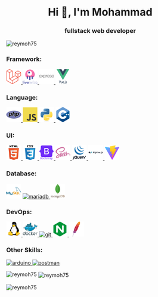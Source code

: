 <h1 align="center">Hi 👋, I'm Mohammad</h1>
<h3 align="center">fullstack web developer</h3>

<p align="left"> <img src="https://komarev.com/ghpvc/?username=reymoh75&label=Profile%20views&color=0e75b6&style=flat" alt="reymoh75" /> </p>

<h3>Framework:</h3>
<p align="left">
<a href="https://laravel.com/" target="_blank" rel="noreferrer"> <img src="https://raw.githubusercontent.com/devicons/devicon/master/icons/laravel/laravel-original.svg" alt="laravel" width="40" height="40"/> </a> <a href="https://livewire.laravel.com/" target="_blank" rel="noreferrer"> <img src="https://raw.githubusercontent.com/devicons/devicon/master/icons/livewire/livewire-original-wordmark.svg" alt="laravel" width="40" height="40"/> </a> <a href="https://expressjs.com" target="_blank" rel="noreferrer"> <img src="https://raw.githubusercontent.com/devicons/devicon/master/icons/express/express-original-wordmark.svg" alt="express" width="40" height="40"/> </a> <a href="https://vuejs.org/" target="_blank" rel="noreferrer"> <img src="https://raw.githubusercontent.com/devicons/devicon/master/icons/vuejs/vuejs-original-wordmark.svg" alt="vuejs" width="40" height="40"/> </a>
</p>

<h3>Language:</h3>
<p align="left"> 
<a href="https://www.php.net" target="_blank" rel="noreferrer"> <img src="https://raw.githubusercontent.com/devicons/devicon/master/icons/php/php-original.svg" alt="php" width="40" height="40"/> </a> <a href="https://developer.mozilla.org/en-US/docs/Web/JavaScript" target="_blank" rel="noreferrer"> <img src="https://raw.githubusercontent.com/devicons/devicon/master/icons/javascript/javascript-original.svg" alt="javascript" width="40" height="40"/> </a> <a href="https://www.python.org" target="_blank" rel="noreferrer"> <img src="https://raw.githubusercontent.com/devicons/devicon/master/icons/python/python-original.svg" alt="python" width="40" height="40"/> </a> <a href="https://www.w3schools.com/cpp/" target="_blank" rel="noreferrer"> <img src="https://raw.githubusercontent.com/devicons/devicon/master/icons/cplusplus/cplusplus-original.svg" alt="cplusplus" width="40" height="40"/> </a> 
</p>


<h3>UI:</h3>
<p align="left"> 
<a href="https://www.w3.org/html/" target="_blank" rel="noreferrer"> <img src="https://raw.githubusercontent.com/devicons/devicon/master/icons/html5/html5-original-wordmark.svg" alt="html5" width="40" height="40"/> </a> <a href="https://www.w3schools.com/css/" target="_blank" rel="noreferrer"> <img src="https://raw.githubusercontent.com/devicons/devicon/master/icons/css3/css3-original-wordmark.svg" alt="css3" width="40" height="40"/> </a> <a href="https://getbootstrap.com" target="_blank" rel="noreferrer"> <img src="https://raw.githubusercontent.com/devicons/devicon/master/icons/bootstrap/bootstrap-plain-wordmark.svg" alt="bootstrap" width="40" height="40"/> </a> <a href="https://sass-lang.com" target="_blank" rel="noreferrer"> <img src="https://raw.githubusercontent.com/devicons/devicon/master/icons/sass/sass-original.svg" alt="sass" width="40" height="40"/> </a> <a href="https://jquery.com" target="_blank" rel="noreferrer"> <img src="https://raw.githubusercontent.com/devicons/devicon/master/icons/jquery/jquery-original-wordmark.svg" alt="sass" width="40" height="40"/> </a> <a href="https://alpinejs.dev" target="_blank" rel="noreferrer"> <img src="https://raw.githubusercontent.com/devicons/devicon/master/icons/alpinejs/alpinejs-original-wordmark.svg" alt="sass" width="40" height="40"/> </a> <a href="https://vite.dev" target="_blank" rel="noreferrer"> <img src="https://raw.githubusercontent.com/devicons/devicon/master/icons/vitejs/vitejs-original.svg" alt="sass" width="40" height="40"/> </a> 
</p>


<h3>Database:</h3>
<p align="left"> 
<a href="https://www.mysql.com/" target="_blank" rel="noreferrer"> <img src="https://raw.githubusercontent.com/devicons/devicon/master/icons/mysql/mysql-original-wordmark.svg" alt="mysql" width="40" height="40"/></a> <a href="https://mariadb.org/" target="_blank" rel="noreferrer"> <img src="https://www.vectorlogo.zone/logos/mariadb/mariadb-icon.svg" alt="mariadb" width="40" height="40"/> </a> <a href="https://www.mongodb.com/" target="_blank" rel="noreferrer"> <img src="https://raw.githubusercontent.com/devicons/devicon/master/icons/mongodb/mongodb-original-wordmark.svg" alt="mongodb" width="40" height="40"/> </a> 
</p>


<h3>DevOps:</h3>
<p align="left"> 
<a href="https://www.linux.org/" target="_blank" rel="noreferrer"> <img src="https://raw.githubusercontent.com/devicons/devicon/master/icons/linux/linux-original.svg" alt="linux" width="40" height="40"/> </a> 
<a href="https://www.docker.com/" target="_blank" rel="noreferrer"> <img src="https://raw.githubusercontent.com/devicons/devicon/master/icons/docker/docker-original-wordmark.svg" alt="docker" width="40" height="40"/> </a> 
<a href="https://git-scm.com/" target="_blank" rel="noreferrer"> <img src="https://www.vectorlogo.zone/logos/git-scm/git-scm-icon.svg" alt="git" width="40" height="40"/> </a> 
<a href="https://www.nginx.com" target="_blank" rel="noreferrer"> <img src="https://raw.githubusercontent.com/devicons/devicon/master/icons/nginx/nginx-original.svg" alt="nginx" width="40" height="40"/> 
</a> 
<a href="https://httpd.apache.org/" target="_blank" rel="noreferrer"> <img src="https://raw.githubusercontent.com/devicons/devicon/master/icons/apache/apache-original.svg" alt="apache" width="40" height="40"/> 
</a> 
</p>


<h3 align="left">Other Skills:</h3>
<p align="left"> 
<a href="https://www.arduino.cc/" target="_blank" rel="noreferrer"> <img src="https://cdn.worldvectorlogo.com/logos/arduino-1.svg" alt="arduino" width="40" height="40"/> </a> 
<a href="https://postman.com" target="_blank" rel="noreferrer"> <img src="https://www.vectorlogo.zone/logos/getpostman/getpostman-icon.svg" alt="postman" width="40" height="40"/> </a> 
</p>

<p><img align="left" src="https://github-readme-stats.vercel.app/api/top-langs?username=reymoh75&show_icons=true&locale=en&layout=compact" alt="reymoh75" /></p>

<p>&nbsp;<img align="center" src="https://github-readme-stats.vercel.app/api?username=reymoh75&show_icons=true&locale=en&include_all_commits=true&hide=stars&count_private=true" alt="reymoh75" /></p>

<p><img align="center" src="https://github-readme-streak-stats.herokuapp.com/?user=reymoh75&" alt="reymoh75" /></p>
